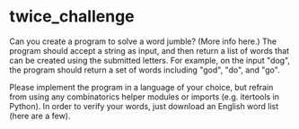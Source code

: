 twice_challenge
===============
Can you create a program to solve a word jumble? (More info here.) The program should accept a string as input, and then return a list of words that can be created using the submitted letters. For example, on the input "dog", the program should return a set of words including "god", "do", and "go".

 
Please implement the program in a language of your choice, but refrain from using any combinatorics helper modules or imports (e.g. itertools in Python). In order to verify your words, just download an English word list (here are a few). 
